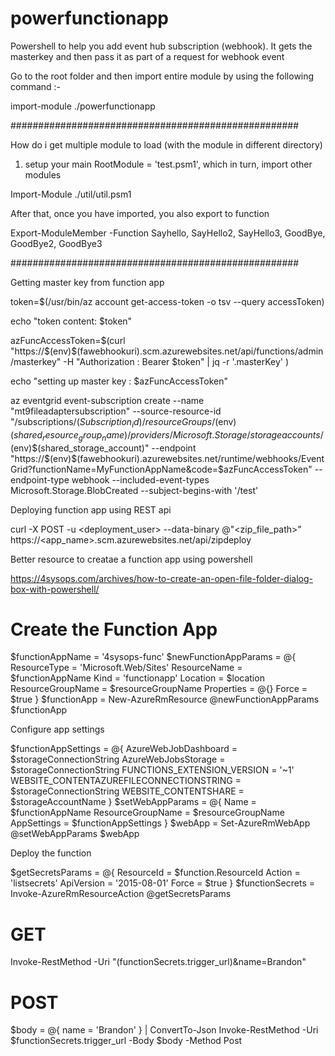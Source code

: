 # powerfunctionapp


Powershell to help you add event hub subscription (webhook). It gets the masterkey and then pass it as part of a request for webhook event


Go to the root folder and then import entire module by using the following command :- 

import-module ./powerfunctionapp


####################################################


How do i get multiple module to load (with the module in different directory)

1. setup your main RootModule = 'test.psm1', which in turn, import other modules 

Import-Module ./util/util.psm1

After that, once you have imported, you also export to function 

Export-ModuleMember -Function Sayhello, SayHello2, SayHello3, GoodBye, GoodBye2, GoodBye3

####################################################




Getting master key from function app 

token=$(/usr/bin/az account get-access-token -o tsv --query accessToken)

echo "token content: $token"

azFuncAccessToken=$(curl "https://$(env)$(fawebhookuri).scm.azurewebsites.net/api/functions/admin/masterkey" -H "Authorization : Bearer $token"  | jq -r  '.masterKey' )

echo "setting up master key : $azFuncAccessToken"

az eventgrid event-subscription create --name "mt9fileadaptersubscription" --source-resource-id "/subscriptions/$(Subscription_id)/resourceGroups/$(env)$(shared_resource_group_name)/providers/Microsoft.Storage/storageaccounts/$(env)$(shared_storage_account)" --endpoint  "https://$(env)$(fawebhookuri).azurewebsites.net/runtime/webhooks/EventGrid?functionName=MyFunctionAppName&code=$azFuncAccessToken" --endpoint-type webhook  --included-event-types Microsoft.Storage.BlobCreated  --subject-begins-with '/test'



Deploying function app using REST api 

curl -X POST -u <deployment_user> --data-binary @"<zip_file_path>" https://<app_name>.scm.azurewebsites.net/api/zipdeploy


Better resource to creatae a function app using powershell 

https://4sysops.com/archives/how-to-create-an-open-file-folder-dialog-box-with-powershell/


# Create the Function App
$functionAppName = '4sysops-func'
$newFunctionAppParams = @{
    ResourceType      = 'Microsoft.Web/Sites'
    ResourceName      = $functionAppName
    Kind              = 'functionapp'
    Location          = $location
    ResourceGroupName = $resourceGroupName
    Properties        = @{}
    Force             = $true
}
$functionApp = New-AzureRmResource @newFunctionAppParams
$functionApp


Configure app settings




$functionAppSettings = @{
    AzureWebJobDashboard                     = $storageConnectionString
    AzureWebJobsStorage                      = $storageConnectionString
    FUNCTIONS_EXTENSION_VERSION              = '~1'
    WEBSITE_CONTENTAZUREFILECONNECTIONSTRING = $storageConnectionString
    WEBSITE_CONTENTSHARE                     = $storageAccountName
}
$setWebAppParams = @{
    Name = $functionAppName
    ResourceGroupName = $resourceGroupName
    AppSettings = $functionAppSettings
}
$webApp = Set-AzureRmWebApp @setWebAppParams
$webApp


Deploy the function 



$getSecretsParams = @{
    ResourceId = $function.ResourceId
    Action     = 'listsecrets'
    ApiVersion = '2015-08-01'
    Force      = $true
}
$functionSecrets = Invoke-AzureRmResourceAction @getSecretsParams
 
# GET
Invoke-RestMethod -Uri "$($functionSecrets.trigger_url)&name=Brandon"
 
# POST
$body = @{
    name = 'Brandon'
} | ConvertTo-Json
Invoke-RestMethod -Uri $functionSecrets.trigger_url -Body $body -Method Post












